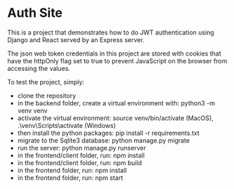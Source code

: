 # Auth Site

This is a project that demonstrates how to do JWT authentication using Django and React served by an Express server.

The json web token credentials in this project are stored with cookies that have the httpOnly flag set to true to prevent JavaScript on the browser from accessing the values.

To test the project, simply:

- clone the repository
- in the backend folder, create a virtual environment with: python3 -m venv venv
- activate the virtual environment: source venv/bin/activate (MacOS), .\venv\Scripts\activate (Windows)
- then install the python packages: pip install -r requirements.txt
- migrate to the Sqlite3 database: python manage.py migrate
- run the server: python manage.py runserver
- in the frontend/client folder, run: npm install
- in the frontend/client folder, run: npm build
- in the frontend folder, run: npm install
- in the frontend folder, run: npm start
